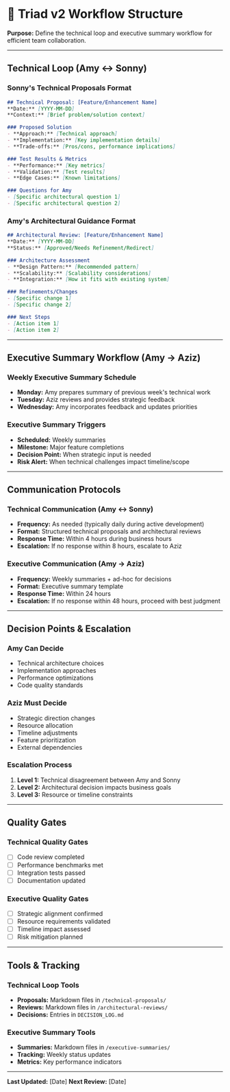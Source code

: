 # 🔄 Triad v2 Workflow Structure

**Purpose:** Define the technical loop and executive summary workflow for efficient team collaboration.

---

## Technical Loop (Amy ↔ Sonny)

### Sonny's Technical Proposals Format
```markdown
## Technical Proposal: [Feature/Enhancement Name]
**Date:** [YYYY-MM-DD]
**Context:** [Brief problem/solution context]

### Proposed Solution
- **Approach:** [Technical approach]
- **Implementation:** [Key implementation details]
- **Trade-offs:** [Pros/cons, performance implications]

### Test Results & Metrics
- **Performance:** [Key metrics]
- **Validation:** [Test results]
- **Edge Cases:** [Known limitations]

### Questions for Amy
- [Specific architectural question 1]
- [Specific architectural question 2]
```

### Amy's Architectural Guidance Format
```markdown
## Architectural Review: [Feature/Enhancement Name]
**Date:** [YYYY-MM-DD]
**Status:** [Approved/Needs Refinement/Redirect]

### Architecture Assessment
- **Design Pattern:** [Recommended pattern]
- **Scalability:** [Scalability considerations]
- **Integration:** [How it fits with existing system]

### Refinements/Changes
- [Specific change 1]
- [Specific change 2]

### Next Steps
- [Action item 1]
- [Action item 2]
```

---

## Executive Summary Workflow (Amy → Aziz)

### Weekly Executive Summary Schedule
- **Monday:** Amy prepares summary of previous week's technical work
- **Tuesday:** Aziz reviews and provides strategic feedback
- **Wednesday:** Amy incorporates feedback and updates priorities

### Executive Summary Triggers
- **Scheduled:** Weekly summaries
- **Milestone:** Major feature completions
- **Decision Point:** When strategic input is needed
- **Risk Alert:** When technical challenges impact timeline/scope

---

## Communication Protocols

### Technical Communication (Amy ↔ Sonny)
- **Frequency:** As needed (typically daily during active development)
- **Format:** Structured technical proposals and architectural reviews
- **Response Time:** Within 4 hours during business hours
- **Escalation:** If no response within 8 hours, escalate to Aziz

### Executive Communication (Amy → Aziz)
- **Frequency:** Weekly summaries + ad-hoc for decisions
- **Format:** Executive summary template
- **Response Time:** Within 24 hours
- **Escalation:** If no response within 48 hours, proceed with best judgment

---

## Decision Points & Escalation

### Amy Can Decide
- Technical architecture choices
- Implementation approaches
- Performance optimizations
- Code quality standards

### Aziz Must Decide
- Strategic direction changes
- Resource allocation
- Timeline adjustments
- Feature prioritization
- External dependencies

### Escalation Process
1. **Level 1:** Technical disagreement between Amy and Sonny
2. **Level 2:** Architectural decision impacts business goals
3. **Level 3:** Resource or timeline constraints

---

## Quality Gates

### Technical Quality Gates
- [ ] Code review completed
- [ ] Performance benchmarks met
- [ ] Integration tests passed
- [ ] Documentation updated

### Executive Quality Gates
- [ ] Strategic alignment confirmed
- [ ] Resource requirements validated
- [ ] Timeline impact assessed
- [ ] Risk mitigation planned

---

## Tools & Tracking

### Technical Loop Tools
- **Proposals:** Markdown files in `/technical-proposals/`
- **Reviews:** Markdown files in `/architectural-reviews/`
- **Decisions:** Entries in `DECISION_LOG.md`

### Executive Summary Tools
- **Summaries:** Markdown files in `/executive-summaries/`
- **Tracking:** Weekly status updates
- **Metrics:** Key performance indicators

---

**Last Updated:** [Date]
**Next Review:** [Date]
